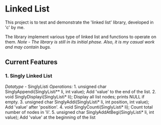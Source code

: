 # Linked List

This project is to test and demonstrate the 'linked list' library, developed in 'c' by me.

The library implement various type of linked list and functions to operate on them.
*Note - The library is still in its initial phase. Also, it is my casual work and may contain bugs.*

## Current Features

### 1. Singly Linked List
*Datatype -* SinglyListi
*Operations:*
    1. unsigned char SinglyAppendi(SinglyListi** li, int value);
        Add 'value' to the end of the list.
    2. void SinglyDisplayi(SinglyListi* li);
        Display all list nodes; prints NULL if empty.
    3. unsigned char SinglyAddi(SinglyListi* li, int position, int value);
        Add 'value' after 'position'.
    4. void SinglyCounti(SinglyListi* li);
        Count total number of nodes in 'li'.
    5. unsigned char SinglyAddAtBegi(SinglyListi* li, int value);
        Add 'value' at the beginning of the list
